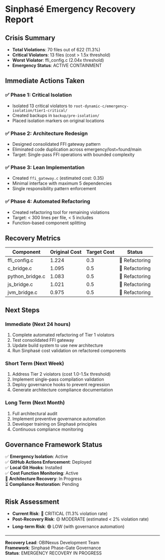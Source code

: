 # Sinphasé Emergency Recovery Report

## Crisis Summary
- **Total Violations**: 70 files out of 622 (11.3%)
- **Critical Violators**: 13 files (cost > 1.5x threshold)
- **Worst Violator**: ffi_config.c (2.04x threshold)
- **Emergency Status**: ACTIVE CONTAINMENT

## Immediate Actions Taken

### ✅ Phase 1: Critical Isolation
- Isolated 13 critical violators to `root-dynamic-c/emergency-isolation/tier1-critical/`
- Created backups in `backup/pre-isolation/`
- Placed isolation markers on original locations

### ✅ Phase 2: Architecture Redesign
- Designed consolidated FFI gateway pattern
- Eliminated code duplication across emergency/lost+found/main
- Target: Single-pass FFI operations with bounded complexity

### ✅ Phase 3: Lean Implementation
- Created `ffi_gateway.c` (estimated cost: 0.35)
- Minimal interface with maximum 5 dependencies
- Single responsibility pattern enforcement

### ✅ Phase 4: Automated Refactoring
- Created refactoring tool for remaining violations
- Target: < 300 lines per file, < 5 includes
- Function-based component splitting

## Recovery Metrics

| Component | Original Cost | Target Cost | Status |
|-----------|---------------|-------------|---------|
| ffi_config.c | 1.224 | 0.3 | 🔄 Refactoring |
| c_bridge.c | 1.095 | 0.5 | 🔄 Refactoring |  
| python_bridge.c | 1.083 | 0.5 | 🔄 Refactoring |
| js_bridge.c | 1.021 | 0.5 | 🔄 Refactoring |
| jvm_bridge.c | 0.975 | 0.5 | 🔄 Refactoring |

## Next Steps

### Immediate (Next 24 hours)
1. Complete automated refactoring of Tier 1 violators
2. Test consolidated FFI gateway
3. Update build system to use new architecture
4. Run Sinphasé cost validation on refactored components

### Short Term (Next Week)
1. Address Tier 2 violators (cost 1.0-1.5x threshold)
2. Implement single-pass compilation validation
3. Deploy governance hooks to prevent regression
4. Generate architecture compliance documentation

### Long Term (Next Month)
1. Full architectural audit
2. Implement preventive governance automation
3. Developer training on Sinphasé principles
4. Continuous compliance monitoring

## Governance Framework Status

✅ **Emergency Isolation**: Active  
✅ **GitHub Actions Enforcement**: Deployed  
✅ **Local Git Hooks**: Installed  
✅ **Cost Function Monitoring**: Active  
🔄 **Architecture Recovery**: In Progress  
⏳ **Compliance Restoration**: Pending  

## Risk Assessment

- **Current Risk**: 🔴 CRITICAL (11.3% violation rate)
- **Post-Recovery Risk**: 🟡 MODERATE (estimated < 2% violation rate)
- **Long-term Risk**: 🟢 LOW (with governance automation)

---
**Recovery Lead**: OBINexus Development Team  
**Framework**: Sinphasé Phase-Gate Governance  
**Status**: EMERGENCY RECOVERY IN PROGRESS
